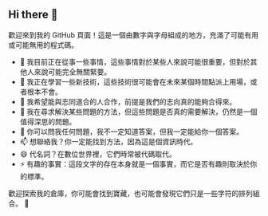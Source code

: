 ## Hi there 👋  

歡迎來到我的 GitHub 頁面！這是一個由數字與字母組成的地方，充滿了可能有用或可能無用的程式碼。  

- 🔭 我目前正在從事一些事情，這些事情對於某些人來說可能很重要，但對於其他人來說可能完全無關緊要。  
- 🌱 我正在學習一些新技術，這些技術很可能會在未來某個時間點派上用場，或者根本不會。  
- 👯 我希望能與志同道合的人合作，前提是我們的志向真的能夠合得來。  
- 🤔 我在尋求解決某些問題的方法，但這些問題是否真的需要解決，仍然是一個值得深思的問題。  
- 💬 你可以問我任何問題，我不一定知道答案，但我一定能給你一個答案。  
- 📫 想聯絡我？你一定能找到方法，因為這是個資訊時代。  
- 😄 代名詞？在數位世界裡，它們時常被代碼取代。  
- ⚡ 有趣的事實：這段文字的存在本身就是一個事實，而它是否有趣則取決於你的標準。  

歡迎探索我的倉庫，你可能會找到寶藏，也可能會發現它們只是一些字符的排列組合。 🚀  
